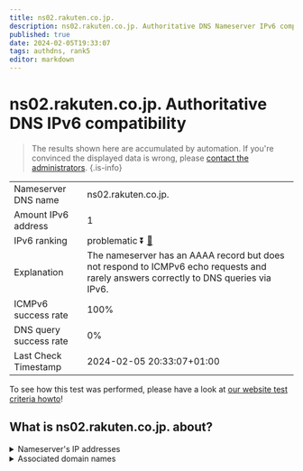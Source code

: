 ```yaml
---
title: ns02.rakuten.co.jp.
description: ns02.rakuten.co.jp. Authoritative DNS Nameserver IPv6 compatibility
published: true
date: 2024-02-05T19:33:07
tags: authdns, rank5
editor: markdown
---
```


# ns02.rakuten.co.jp. Authoritative DNS IPv6 compatibility

> The results shown here are accumulated by automation. If you're convinced the displayed data is wrong, please [contact the administrators](/howto/chat). 
{.is-info}




|   |   |
| - | - |
| Nameserver DNS name | ns02.rakuten.co.jp.
| Amount IPv6 address | 1
| IPv6 ranking | problematic :arrow_double_down: [🔗](/howto/ranking) |
| Explanation | The nameserver has an AAAA record but does not respond to ICMPv6 echo requests and rarely answers correctly to DNS queries via IPv6. |
| ICMPv6 success rate | 100%|
| DNS query success rate | 0% |
| Last Check Timestamp | 2024-02-05 20:33:07+01:00 |

To see how this test was performed, please have a look at [our website test criteria howto](/howto/testcriteria/authdns)!


## What is ns02.rakuten.co.jp. about?




<details>
<summary>Nameserver's IP addresses</summary>

2403:400:800:2510::114

</details>



<details>
<summary>Associated domain names</summary>

www.rakuten.co.jp

</details>
